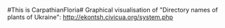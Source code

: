 #This is CarpathianFloria#
Graphical visualisation of "Directory names of plants of Ukraine": http://ekontsh.civicua.org/system.php
